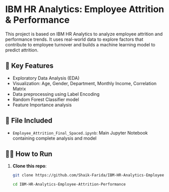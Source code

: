 # IBM HR Analytics: Employee Attrition & Performance

This project is based on IBM HR Analytics to analyze employee attrition and performance trends. It uses real-world data to explore factors that contribute to employee turnover and builds a machine learning model to predict attrition.

## 🚀 Key Features
- Exploratory Data Analysis (EDA)
- Visualization: Age, Gender, Department, Monthly Income, Correlation Matrix
- Data preprocessing using Label Encoding
- Random Forest Classifier model
- Feature Importance analysis

## 📁 File Included
- `Employee_Attrition_Final_Spaced.ipynb`: Main Jupyter Notebook containing complete analysis and model

## 🧑‍💻 How to Run

1. **Clone this repo**:
   ```bash
   git clone https://github.com/Shaik-Farida/IBM-HR-Analytics-Employee-Attrition-Performance.git
   
   cd IBM-HR-Analytics-Employee-Attrition-Performance

